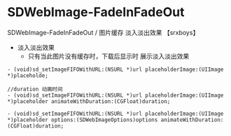 # SDWebImage-FadeInFadeOut
SDWebImage-FadeInFadeOut / 图片缓存 淡入淡出效果 【srxboys】
    
* 淡入淡出效果
	* 只有当此图片没有缓存时，下载后显示时 展示淡入淡出效果

```objc
- (void)sd_setImageFIFOWithURL:(NSURL *)url placeholderImage:(UIImage *)placeholde;

//duration 动画时间
- (void)sd_setImageFIFOWithURL:(NSURL *)url placeholderImage:(UIImage *)placeholder animateWithDuration:(CGFloat)duration;

- (void)sd_setImageFIFOWithURL:(NSURL *)url placeholderImage:(UIImage *)placeholder options:(SDWebImageOptions)options animateWithDuration:(CGFloat)duration;
```